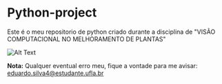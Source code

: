 # Python-project
Este é o meu repositorio de python criado durante a disciplina de "VISÃO COMPUTACIONAL NO MELHORAMENTO DE PLANTAS"

![Alt Text](https://panda.ime.usp.br/aulasPython/static/aulasPython/_images/python-logo.png)

 **Nota:**
Qualquer eventual erro meu, fique a vontade para me avisar: eduardo.silva4@estudante.ufla.br
